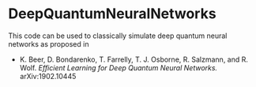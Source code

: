 # DeepQuantumNeuralNetworks
This code can be used to classically simulate deep quantum neural networks as proposed in 
* K. Beer, D. Bondarenko, T. Farrelly, T. J. Osborne, R. Salzmann, and R. Wolf. _Efficient Learning for Deep Quantum Neural Networks._ 	arXiv:1902.10445
